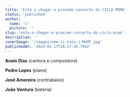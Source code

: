 ```yaml
---
title: 'Está a chegar o próximo concerto do CICLO MIMA'
status: 'published'
author:
  name: 'c'
  picture: ''
slug: 'esta-a-chegar-o-proximo-concerto-do-ciclo-mima'
description: ''
coverImage: '/images/sem-ti-tulo-1-MxMT.jpg'
publishedAt: '2024-01-17T20:27:30.794Z'
---
```


**Anaís Dias** (cantora e compositora)

**Pedro Lopes** (piano)

**José Amoreira** (contrabaixo)

**João Ventura** (bateria)